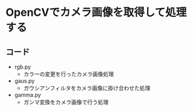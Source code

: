 # OpenCVでカメラ画像を取得して処理する
## コード
- rgb.py
  - カラーの変更を行ったカメラ画像処理
- gaus.py
  - ガウシアンフィルタをカメラ画像に掛け合わせた処理
- gamma.py
  - ガンマ変換をカメラ画像で行う処理

## 

